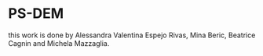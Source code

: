 # PS-DEM
this work is done by Alessandra Valentina Espejo Rivas, Mina Beric, Beatrice Cagnin and Michela Mazzaglia.
